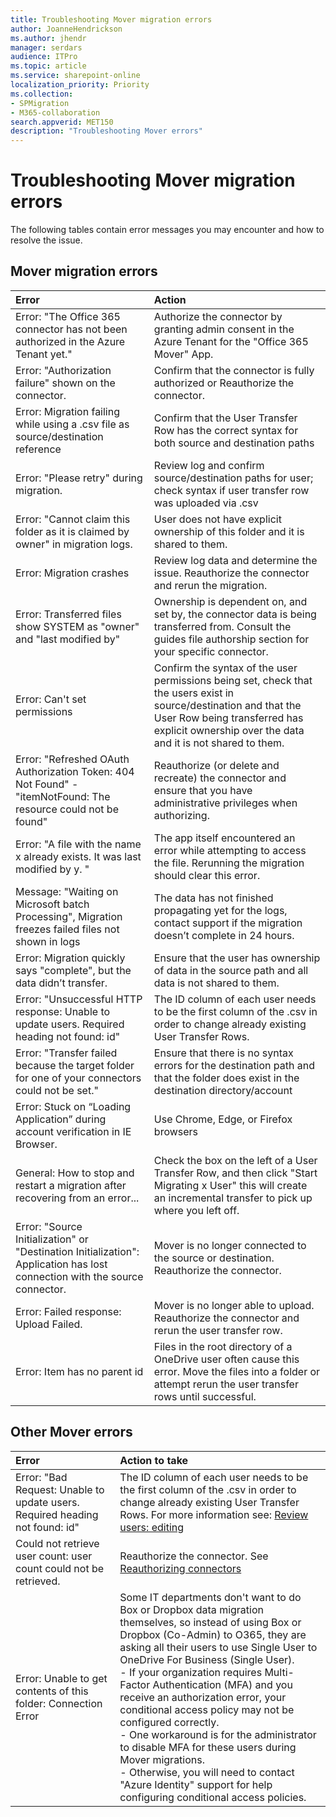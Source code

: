 ```yaml
---
title: Troubleshooting Mover migration errors
author: JoanneHendrickson
ms.author: jhendr
manager: serdars
audience: ITPro
ms.topic: article
ms.service: sharepoint-online
localization_priority: Priority
ms.collection: 
- SPMigration
- M365-collaboration
search.appverid: MET150
description: "Troubleshooting Mover errors"
---
```

# Troubleshooting Mover migration errors

The following tables contain error messages you may encounter and how to resolve the issue.


## Mover migration errors

|Error|Action|
|:-----|:-----|
|Error: "The Office 365 connector has not been authorized in the Azure Tenant yet."|Authorize the connector by granting admin consent in the Azure Tenant for the "Office 365 Mover" App.|
|Error: "Authorization failure" shown on the connector.	|Confirm that the connector is fully authorized or Reauthorize the connector.
|Error: Migration failing while using a .csv file as source/destination reference|Confirm that the User Transfer Row has the correct syntax for both source and destination paths|
|Error: "Please retry" during migration.|Review log and confirm source/destination paths for user; check syntax if user transfer row was uploaded via .csv|
|Error: "Cannot claim this folder as it is claimed by owner" in migration logs.	|User does not have explicit ownership of this folder and it is shared to them.|
|Error: Migration crashes	|Review log data and determine the issue. Reauthorize the connector and rerun the migration.|
|Error: Transferred files show SYSTEM as "owner" and "last modified by"	|Ownership is dependent on, and set by, the connector data is being transferred from. Consult the guides file authorship section for your specific connector.|
|Error: Can't set permissions	|Confirm the syntax of the user permissions being set, check that the users exist in source/destination and that the User Row being transferred has explicit ownership over the data and it is not shared to them.|
|Error: "Refreshed OAuth Authorization Token: 404 Not Found" - "itemNotFound: The resource could not be found"	|Reauthorize (or delete and recreate) the connector and ensure that you have administrative privileges when authorizing.|
|Error: "A file with the name x already exists. It was last modified by  y. "|The app itself encountered an error while attempting to access the file. Rerunning the migration should clear this error.|
|Message: "Waiting on Microsoft batch Processing", Migration freezes  failed files not shown in logs|The data has not finished propagating yet for the logs, contact support if the migration doesn’t complete in 24 hours.|
|Error: Migration quickly says "complete", but the data didn’t transfer.|Ensure that the user has ownership of data in the source path and all data is not shared to them.|
|Error: "Unsuccessful HTTP response: Unable to update users. Required heading not found: id"|The ID column of each user needs to be the first column of the .csv in order to change already existing User Transfer Rows.|
|Error: "Transfer failed because the target folder for one of your connectors could not be set."|Ensure that there is no syntax errors for the destination path and that the folder does exist in the destination directory/account|
|Error: Stuck on “Loading Application” during account verification in IE Browser.|Use Chrome, Edge, or Firefox browsers|
|General: How to stop and restart a migration after recovering from an error...	|Check the box on the left of a User Transfer Row, and then click "Start Migrating x User" this will create an incremental transfer to pick up where you left off.|
|Error: "Source Initialization" or "Destination Initialization": Application has lost connection with the source connector. |Mover is no longer connected to the source or destination. Reauthorize the connector.|
|Error: Failed response: Upload Failed.|Mover is no longer able to upload. Reauthorize the connector and rerun the user transfer row.|
|Error: Item has no parent id|Files in the root directory of a OneDrive user often cause this error. Move the files into a folder or attempt rerun the user transfer rows until successful.|

## Other Mover errors

|Error|Action to take|
|:-----|:-----|
|Error: "Bad Request: Unable to update users. Required heading not found: id"|The ID column of each user needs to be the first column of the .csv in order to change already existing User Transfer Rows. For more information see: [Review users: editing](https://docs.microsoft.com/sharepointmigration/mover-review-users#editing)|
|Could not retrieve user count: user count could not be retrieved.|Reauthorize the connector.  See [Reauthorizing connectors](https://docs.microsoft.com/sharepointmigration/mover-manage-connectors#reauthorizing-connectors)|
|Error: Unable to get contents of this folder: Connection Error|Some IT departments don't want to do Box or Dropbox data migration themselves, so instead of using Box or Dropbox (Co-Admin) to O365, they are asking all their users to use Single User to OneDrive For Business (Single User). <br>- If your organization requires Multi-Factor Authentication (MFA) and you receive an authorization error, your conditional access policy may not be configured correctly.<br>- One workaround is for the administrator to disable MFA for these users during Mover migrations.<br>- Otherwise, you will need to contact "Azure Identity" support for help configuring conditional access policies.

